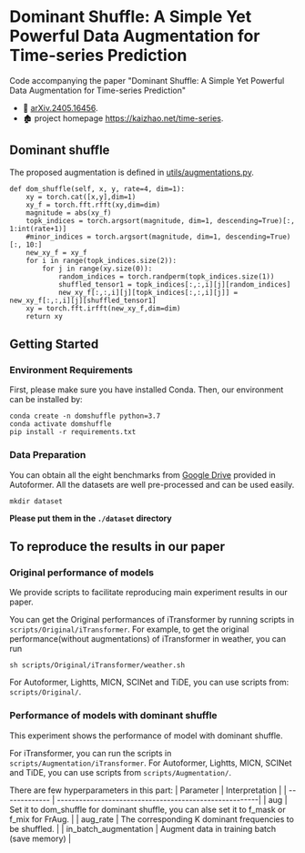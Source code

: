 # Dominant Shuffle: A Simple Yet Powerful Data Augmentation for Time-series Prediction

Code accompanying the paper "Dominant Shuffle: A Simple Yet Powerful Data Augmentation for Time-series Prediction"

* 📜 [arXiv.2405.16456](https://arxiv.org/abs/2405.16456v1).
* 🏚️ project homepage <https://kaizhao.net/time-series>.

## Dominant shuffle

The proposed augmentation is defined in [utils/augmentations.py](https://github.com/zuojie2024/dominant-shuffle/blob/619fa1a01707cd4811dbad206482c8ab7aee00cf/utils/augmentations.py#L127-L146).
```
def dom_shuffle(self, x, y, rate=4, dim=1):
    xy = torch.cat([x,y],dim=1)
    xy_f = torch.fft.rfft(xy,dim=dim)
    magnitude = abs(xy_f)
    topk_indices = torch.argsort(magnitude, dim=1, descending=True)[:, 1:int(rate+1)]        
    #minor_indices = torch.argsort(magnitude, dim=1, descending=True)[:, 10:]  
    new_xy_f = xy_f
    for i in range(topk_indices.size(2)):
        for j in range(xy.size(0)):  
            random_indices = torch.randperm(topk_indices.size(1))                
            shuffled_tensor1 = topk_indices[:,:,i][j][random_indices]   
            new_xy_f[:,:,i][j][topk_indices[:,:,i][j]] = new_xy_f[:,:,i][j][shuffled_tensor1]
    xy = torch.fft.irfft(new_xy_f,dim=dim)
    return xy
```


## Getting Started
### Environment Requirements

First, please make sure you have installed Conda. Then, our environment can be installed by:
```
conda create -n domshuffle python=3.7
conda activate domshuffle
pip install -r requirements.txt
```

### Data Preparation
You can obtain all the eight benchmarks from [Google Drive](https://drive.google.com/drive/folders/1ZOYpTUa82_jCcxIdTmyr0LXQfvaM9vIy) provided in Autoformer. All the datasets are well pre-processed and can be used easily.

```
mkdir dataset
```
**Please put them in the `./dataset` directory**

## To reproduce the results in our paper

### Original performance of models
We provide scripts to facilitate reproducing main experiment results in our paper.

You can get the Original performances of iTransformer by running scripts in `scripts/Original/iTransformer`. For example, to get the original performance(without augmentations) of iTransformer in weather, you can run

```
sh scripts/Original/iTransformer/weather.sh
```

For Autoformer, Lightts, MICN, SCINet and TiDE, you can use scripts from: `scripts/Original/`. 

### Performance of models with dominant shuffle
This experiment shows the performance of model with dominant shuffle.

For iTransformer, you can run the scripts in `scripts/Augmentation/iTransformer`. For Autoformer, Lightts, MICN, SCINet and TiDE, you can use scripts from `scripts/Augmentation/`. 

There are few hyperparameters in this part:
| Parameter      |                              Interpretation                          |
| ------------- | -------------------------------------------------------| 
| aug            | Set it to dom_shuffle for dominant shuffle, you can alse set it to f_mask or f_mix for FrAug.                  |
| aug_rate      | The corresponding K dominant frequencies to be shuffled.  | 
| in_batch_augmentation | Augment data in training batch  (save memory) |


